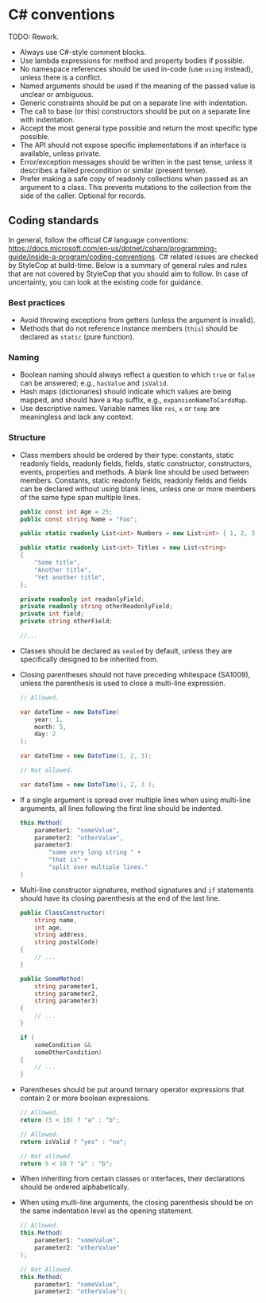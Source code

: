 # C# conventions

TODO: Rework.

- Always use C#-style comment blocks.
- Use lambda expressions for method and property bodies if possible.
- No namespace references should be used in-code (use `using` instead), unless there is a conflict.
- Named arguments should be used if the meaning of the passed value is unclear or ambiguous.
- Generic constraints should be put on a separate line with indentation.
- The call to base (or this) constructors should be put on a separate line with indentation.
- Accept the most general type possible and return the most specific type possible.
- The API should not expose specific implementations if an interface is available, unless private.
- Error/exception messages should be written in the past tense, unless it describes a failed precondition or similar (present tense).
- Prefer making a safe copy of readonly collections when passed as an argument to a class. This prevents mutations to the collection from the side of the caller. Optional for records.

## Coding standards

In general, follow the official C# language conventions: <https://docs.microsoft.com/en-us/dotnet/csharp/programming-guide/inside-a-program/coding-conventions>. C# related issues are checked by StyleCop at build-time. Below is a summary of general rules and rules that are not covered by StyleCop that you should aim to follow. In case of uncertainty, you can look at the existing code for guidance.

### Best practices

- Avoid throwing exceptions from getters (unless the argument is invalid).
- Methods that do not reference instance members (`this`) should be declared as `static` (pure function).

### Naming

- Boolean naming should always reflect a question to which `true` or `false` can be answered; e.g., `hasValue` and `isValid`.
- Hash maps (dictionaries) should indicate which values are being mapped, and should have a `Map` suffix, e.g., `expansionNameToCardsMap`.
- Use descriptive names. Variable names like `res`, `x` or `temp` are meaningless and lack any context.

### Structure

- Class members should be ordered by their type: constants, static readonly fields, readonly fields, fields, static constructor, constructors, events, properties and methods. A blank line should be used between members. Constants, static readonly fields, readonly fields and fields can be declared without using blank lines, unless one or more members of the same type span multiple lines.

    ```cs
    public const int Age = 25;
    public const string Name = "Foo";

    public static readonly List<int> Numbers = new List<int> { 1, 2, 3 };

    public static readonly List<int> Titles = new List<string>
    {
        "Some title",
        "Another title",
        "Yet another title",
    };

    private readonly int readonlyField;
    private readonly string otherReadonlyField;
    private int field;
    private string otherField;

    //...
    ```

- Classes should be declared as `sealed` by default, unless they are specifically designed to be inherited from.

- Closing parentheses should not have preceding whitespace (SA1009), unless the parenthesis is used to close a multi-line expression.

    ```cs
    // Allowed.

    var dateTime = new DateTime(
        year: 1,
        month: 5,
        day: 2
    );

    var dateTime = new DateTime(1, 2, 3);

    // Not allowed.

    var dateTime = new DateTime(1, 2, 3 );
    ```

- If a single argument is spread over multiple lines when using multi-line arguments, all lines following the first line should be indented.

    ```cs
    this.Method(
        parameter1: "someValue",
        parameter2: "otherValue",
        parameter3:
            "some very long string " +
            "that is" +
            "split over multiple lines."
    )
    ```

- Multi-line constructor signatures, method signatures and `if` statements should have its closing parenthesis at the end of the last line.

    ```cs
    public ClassConstructor(
        string name,
        int age,
        string address,
        string postalCode)
    {
        // ...
    }

    public SomeMethod(
        string parameter1,
        string parameter2,
        string parameter3)
    {
        // ...
    }

    if (
        someCondition &&
        someOtherCondition)
    {
        // ...
    }
    ```

- Parentheses should be put around ternary operator expressions that contain 2 or more boolean expressions.

    ```cs
    // Allowed.
    return (5 < 10) ? "a" : "b";

    // Allowed.
    return isValid ? "yes" : "no";

    // Not allowed.
    return 5 < 10 ? "a" : "b";
    ```

- When inheriting from certain classes or interfaces, their declarations should be ordered alphabetically.

- When using multi-line arguments, the closing parenthesis should be on the same indentation level as the opening statement.

    ```cs
    // Allowed.
    this.Method(
        parameter1: "someValue",
        parameter2: "otherValue"
    );

    // Not Allowed.
    this.Method(
        parameter1: "someValue",
        parameter2: "otherValue");
    ```
